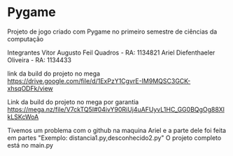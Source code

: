 # Pygame
Projeto de jogo criado com Pygame no primeiro semestre de ciências da computação 

Integrantes
Vitor Augusto Feil Quadros - RA: 1134821
Ariel Diefenthaeler Oliveira - RA: 1134433

link da build do projeto no mega
https://drive.google.com/file/d/1ExPzY1CgvrE-IM9MQSC3GCK-xhsqODFk/view

Link da build do projeto no mega por garantia
https://mega.nz/file/V7ckTQ5I#04ivY90RiUj4uAFUyvL1HC_GG0BQgOg88XlkLSKcWoA

Tivemos um problema com o github na maquina Ariel e a parte dele foi feita em partes "Exemplo: distancia1.py,desconhecido2.py"
O projeto completo está no main.py




